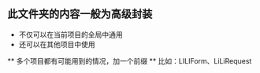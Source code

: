 ## 此文件夹的内容一般为高级封装

- 不仅可以在当前项目的全局中通用
- 还可以在其他项目中使用

** 多个项目都有可能用到的情况，加一个前缀 **
比如：LILIForm、LiLiRequest
